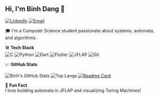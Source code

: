 ## Hi, I'm Binh Dang  👋
[![LinkedIn](https://img.shields.io/badge/-LinkedIn-blue?style=flat-square&logo=linkedin&logoColor=white&link=https://linkedin.com)](https://linkedin.com)
[![Email](https://img.shields.io/badge/-Email-c14438?style=flat-square&logo=gmail&logoColor=white&link=mailto:youremail@example.com)](mailto:youremail@example.com)

🎓 I'm a Computer Science student passionate about systems, automata, and algorithms.

🛠 **Tech Stack**  
![C](https://img.shields.io/badge/C-00599C?style=flat-square&logo=c&logoColor=white)
![Python](https://img.shields.io/badge/Python-3776AB?style=flat-square&logo=python&logoColor=white)
![Dart](https://img.shields.io/badge/Dart-0175C2?style=flat-square&logo=dart&logoColor=white)
![Flutter](https://img.shields.io/badge/Flutter-02569B?style=flat-square&logo=flutter&logoColor=white)
![JFLAP](https://img.shields.io/badge/JFLAP-4B0082?style=flat-square)
![Git](https://img.shields.io/badge/Git-F05032?style=flat-square&logo=git&logoColor=white)

📈 **GitHub Stats**

![Binh's GitHub Stats](https://github-readme-stats.vercel.app/api?username=bdang12&show_icons=true&theme=tokyonight)
![Top Langs](https://github-readme-stats.vercel.app/api/top-langs/?username=bdang12&layout=compact&theme=tokyonight)
[![Readme Card](https://github-readme-stats.vercel.app/api/pin/?username=bdang12&repo=app_flutter_todolist&theme=tokyonight)](https://github.com/bdang12/app_flutter_todolist)

🧠 **Fun Fact**  
I love building automata in JFLAP and visualizing Turing Machines!

<!--
**bdang12/bdang12** is a ✨ _special_ ✨ repository because its `README.md` (this file) appears on your GitHub profile.

Here are some ideas to get you started:

- 🔭 I’m currently working on ...
- 🌱 I’m currently learning ...
- 👯 I’m looking to collaborate on ...
- 🤔 I’m looking for help with ...
- 💬 Ask me about ...
- 📫 How to reach me: ...
- 😄 Pronouns: ...
- ⚡ Fun fact: ...
-->
